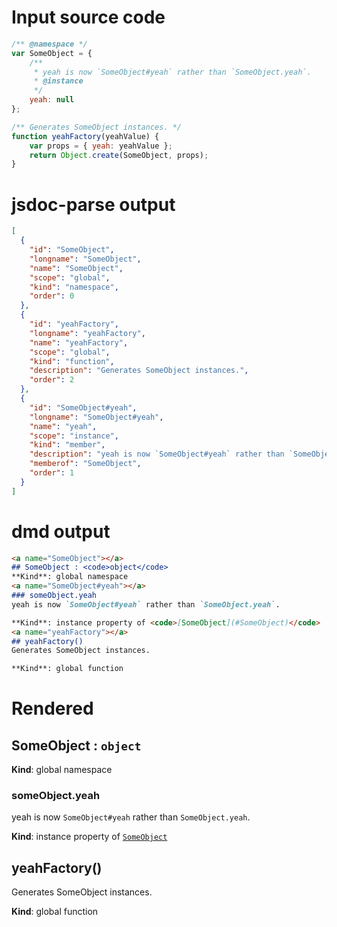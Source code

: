# Input source code
```js
/** @namespace */
var SomeObject = {
    /**
     * yeah is now `SomeObject#yeah` rather than `SomeObject.yeah`.
     * @instance
     */
    yeah: null
};

/** Generates SomeObject instances. */
function yeahFactory(yeahValue) {
    var props = { yeah: yeahValue };
    return Object.create(SomeObject, props);
}

```
# jsdoc-parse output
```json
[
  {
    "id": "SomeObject",
    "longname": "SomeObject",
    "name": "SomeObject",
    "scope": "global",
    "kind": "namespace",
    "order": 0
  },
  {
    "id": "yeahFactory",
    "longname": "yeahFactory",
    "name": "yeahFactory",
    "scope": "global",
    "kind": "function",
    "description": "Generates SomeObject instances.",
    "order": 2
  },
  {
    "id": "SomeObject#yeah",
    "longname": "SomeObject#yeah",
    "name": "yeah",
    "scope": "instance",
    "kind": "member",
    "description": "yeah is now `SomeObject#yeah` rather than `SomeObject.yeah`.",
    "memberof": "SomeObject",
    "order": 1
  }
]
```

# dmd output
```markdown
<a name="SomeObject"></a>
## SomeObject : <code>object</code>
**Kind**: global namespace  
<a name="SomeObject#yeah"></a>
### someObject.yeah
yeah is now `SomeObject#yeah` rather than `SomeObject.yeah`.

**Kind**: instance property of <code>[SomeObject](#SomeObject)</code>  
<a name="yeahFactory"></a>
## yeahFactory()
Generates SomeObject instances.

**Kind**: global function  
```

# Rendered
<a name="SomeObject"></a>
## SomeObject : <code>object</code>
**Kind**: global namespace  
<a name="SomeObject#yeah"></a>
### someObject.yeah
yeah is now `SomeObject#yeah` rather than `SomeObject.yeah`.

**Kind**: instance property of <code>[SomeObject](#SomeObject)</code>  
<a name="yeahFactory"></a>
## yeahFactory()
Generates SomeObject instances.

**Kind**: global function  
